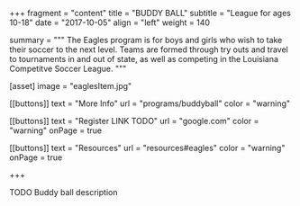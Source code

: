 +++
fragment = "content"
title = "BUDDY BALL"
subtitle = "League for ages 10-18"
date = "2017-10-05"
align = "left"
weight = 140

summary = """
The Eagles program is for boys and girls who wish to take their soccer to the next level. Teams are formed through try outs and travel to tournaments in and out of state, as well as competing in the Louisiana Competitve Soccer League.
"""

[asset]
  image = "eaglesItem.jpg"

[[buttons]]
  text = "More Info"
  url = "programs/buddyball"
  color = "warning"

[[buttons]]
  text = "Register LINK TODO"
  url = "google.com"
  color = "warning"
  onPage = true

[[buttons]]
  text = "Resources"
  url = "resources#eagles"
  color = "warning"
  onPage = true

+++

TODO Buddy ball description